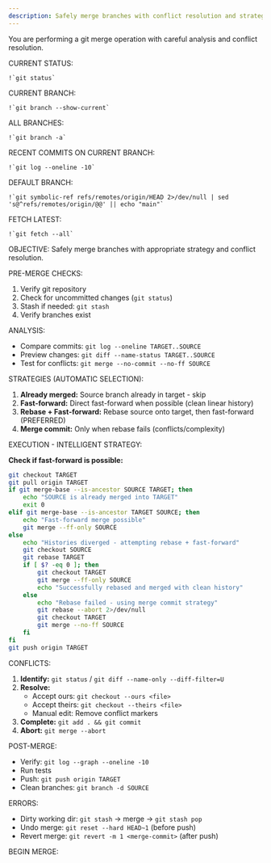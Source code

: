 ```yaml
---
description: Safely merge branches with conflict resolution and strategy selection
---
```


You are performing a git merge operation with careful analysis and conflict resolution.

CURRENT STATUS:

```
!`git status`
```

CURRENT BRANCH:

```
!`git branch --show-current`
```

ALL BRANCHES:

```
!`git branch -a`
```

RECENT COMMITS ON CURRENT BRANCH:

```
!`git log --oneline -10`
```

DEFAULT BRANCH:

```
!`git symbolic-ref refs/remotes/origin/HEAD 2>/dev/null | sed 's@^refs/remotes/origin/@@' || echo "main"`
```

FETCH LATEST:

```
!`git fetch --all`
```

OBJECTIVE:
Safely merge branches with appropriate strategy and conflict resolution.

PRE-MERGE CHECKS:
1. Verify git repository
2. Check for uncommitted changes (`git status`)
3. Stash if needed: `git stash`
4. Verify branches exist

ANALYSIS:
- Compare commits: `git log --oneline TARGET..SOURCE`
- Preview changes: `git diff --name-status TARGET..SOURCE`
- Test for conflicts: `git merge --no-commit --no-ff SOURCE`

STRATEGIES (AUTOMATIC SELECTION):
1. **Already merged:** Source branch already in target - skip
2. **Fast-forward:** Direct fast-forward when possible (clean linear history)
3. **Rebase + Fast-forward:** Rebase source onto target, then fast-forward (PREFERRED)
4. **Merge commit:** Only when rebase fails (conflicts/complexity)

EXECUTION - INTELLIGENT STRATEGY:

**Check if fast-forward is possible:**
```bash
git checkout TARGET
git pull origin TARGET
if git merge-base --is-ancestor SOURCE TARGET; then
    echo "SOURCE is already merged into TARGET"
    exit 0
elif git merge-base --is-ancestor TARGET SOURCE; then
    echo "Fast-forward merge possible"
    git merge --ff-only SOURCE
else
    echo "Histories diverged - attempting rebase + fast-forward"
    git checkout SOURCE
    git rebase TARGET
    if [ $? -eq 0 ]; then
        git checkout TARGET
        git merge --ff-only SOURCE
        echo "Successfully rebased and merged with clean history"
    else
        echo "Rebase failed - using merge commit strategy"
        git rebase --abort 2>/dev/null
        git checkout TARGET
        git merge --no-ff SOURCE
    fi
fi
git push origin TARGET
```

CONFLICTS:

1. **Identify:** `git status` / `git diff --name-only --diff-filter=U`
2. **Resolve:**
   - Accept ours: `git checkout --ours <file>`
   - Accept theirs: `git checkout --theirs <file>`
   - Manual edit: Remove conflict markers
3. **Complete:** `git add . && git commit`
4. **Abort:** `git merge --abort`

POST-MERGE:
- Verify: `git log --graph --oneline -10`
- Run tests
- Push: `git push origin TARGET`
- Clean branches: `git branch -d SOURCE`

ERRORS:
- Dirty working dir: `git stash` → merge → `git stash pop`
- Undo merge: `git reset --hard HEAD~1` (before push)
- Revert merge: `git revert -m 1 <merge-commit>` (after push)

BEGIN MERGE:
